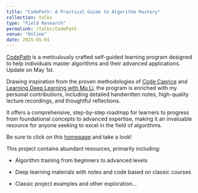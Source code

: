 ```yaml
---
title: "CodePath: A Practical Guide to Algorithm Mastery"
collection: talks
type: "Field Research"
permalink: /talks/CodePath
venue: "Online"
date: 2025-05-01
---
```


[CodePath](https://samuelssj123.github.io/#page-top) is a meticulously crafted self-guided learning program designed to help individuals master algorithms and their advanced applications. Update on May 1st.

Drawing inspiration from the proven methodologies of [Code Caprice](https://space.bilibili.com/525438321?spm_id_from=333.337.0.0) and [Learning Deep Learning with Mu Li](https://space.bilibili.com/1567748478?spm_id_from=333.337.0.0), the program is enriched with my personal contributions, including detailed handwritten notes, high-quality lecture recordings, and thoughtful reflections. 

It offers a comprehensive, step-by-step roadmap for learners to progress from foundational concepts to advanced expertise, making it an invaluable resource for anyone seeking to excel in the field of algorithms.

Be sure to click on this [homepage](https://samuelssj123.github.io/#page-top) and take a look!

This project contains abundant resources, primarily including:

- Algorithm training from beginners to advanced levels

- Deep learning materials with notes and code based on classic courses

- Classic project examples and other exploration...
